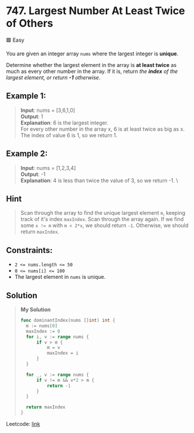 # 747. Largest Number At Least Twice of Others
🟩 Easy

You are given an integer array `nums` where the largest integer is **unique**.

Determine whether the largest element in the array is **at least twice** as much as every other number in the array. If it is, return *the **index** of the largest element, or return **-1** otherwise*.

 

## Example 1:

> **Input**: nums = [3,6,1,0] \
> **Output**: 1 \
> **Explanation**: 6 is the largest integer. \
> For every other number in the array x, 6 is at least twice as big as x. \
> The index of value 6 is 1, so we return 1.

## Example 2:

> **Input**: nums = [1,2,3,4] \
> **Output**: -1 \
> **Explanation**: 4 is less than twice the value of 3, so we return -1. \

## Hint
> Scan through the array to find the unique largest element `m`, keeping track of it's index `maxIndex`. Scan through the array again. If we find some `x != m` with `m < 2*x`, we should return `-1`. Otherwise, we should return `maxIndex`.


## Constraints:

* `2 <= nums.length <= 50`
* `0 <= nums[i] <= 100`
* The largest element in `nums` is unique.

## Solution

> **My Solution**
> ```go
> func dominantIndex(nums []int) int {
> 	m := nums[0]
> 	maxIndex := 0
> 	for i, v := range nums {
> 		if v > m {
> 			m = v
> 			maxIndex = i
> 		}
> 	}
> 
> 	for _, v := range nums {
> 		if v != m && v*2 > m {
> 			return -1
> 		}
> 	}
> 
> 	return maxIndex
> }
> ```

Leetcode: [link](https://leetcode.com/problems/largest-number-at-least-twice-of-others/description/)